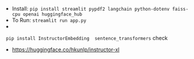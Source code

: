 - Install:
```pip install streamlit pypdf2 langchain python-dotenv faiss-cpu openai huggingface_hub```
- To Run:
```streamlit run app.py```
-
``` pip install InstructorEmbedding  sentence_transformers```
check 
- https://huggingface.co/hkunlp/instructor-xl